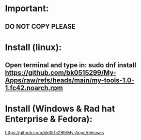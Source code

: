# Important:
DO NOT COPY PLEASE
------------------------------------------------------------------
# Install (linux):
Open terminal and type in: sudo dnf install https://github.com/bk0515299/My-Apps/raw/refs/heads/main/my-tools-1.0-1.fc42.noarch.rpm
------------------------------------------------------------------
# Install (Windows & Rad hat Enterprise & Fedora):
https://github.com/bk0515299/My-Apps/releases
